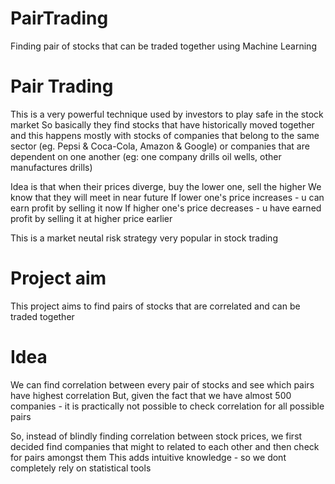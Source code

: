 # PairTrading
Finding pair of stocks that can be traded together using Machine Learning 

# Pair Trading 
This is a very powerful technique used by investors to play safe in the stock market
So basically they find stocks that have historically moved together 
and this happens mostly with stocks of companies that belong to the same sector (eg. Pepsi & Coca-Cola, Amazon & Google)
or companies that are dependent on one another (eg: one company drills oil wells, other manufactures drills)

Idea is that when their prices diverge, buy the lower one, sell the higher
We know that they will meet in near future 
If lower one's price increases - u can earn profit by selling it now
If higher one's price decreases - u have earned profit by selling it at higher price earlier

This is a market neutal risk strategy very popular in stock trading 

# Project aim 
This project aims to find pairs of stocks that are correlated and can be traded together 

# Idea
We can find correlation between every pair of stocks and see which pairs have highest correlation 
But, given the fact that we have almost 500 companies - it is practically not possible to check correlation for all
possible pairs

So, instead of blindly finding correlation between stock prices, we first decided find companies that might to related to each other 
and then check for pairs amongst them 
This adds intuitive knowledge - so we dont completely rely on statistical tools

